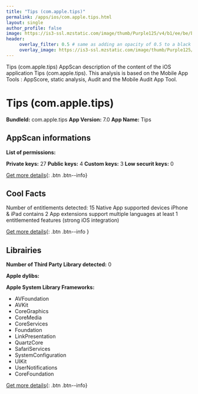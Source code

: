 ```yaml
---
title: "Tips (com.apple.tips)"
permalink: /apps/ios/com.apple.tips.html
layout: single
author_profile: false
image: https://is3-ssl.mzstatic.com/image/thumb/Purple125/v4/b1/ee/be/b1eebe77-e704-2d75-9ec3-6b8d5aa2bb26/AppIcon-0-0-1x_U007emarketing-0-0-0-10-0-0-sRGB-0-0-0-GLES2_U002c0-512MB-85-220-0-0.png/512x512bb.jpg
header: 
     overlay_filter: 0.5 # same as adding an opacity of 0.5 to a black background
     overlay_image: https://is3-ssl.mzstatic.com/image/thumb/Purple125/v4/b1/ee/be/b1eebe77-e704-2d75-9ec3-6b8d5aa2bb26/AppIcon-0-0-1x_U007emarketing-0-0-0-10-0-0-sRGB-0-0-0-GLES2_U002c0-512MB-85-220-0-0.png/512x512bb.jpg
---
```

Tips (com.apple.tips) AppScan description of the content of the iOS application Tips (com.apple.tips). This analysis is based on the Mobile App Tools : AppScore, static analysis, Audit and the Mobile Audit App Tool.

# Tips (com.apple.tips)

**BundleId:** com.apple.tips
**App Version:** 7.0
**App Name:** Tips


## AppScan informations 

**List of permissions:** 
  
  
**Private keys:** 27
**Public keys:** 4
**Custom keys:** 3
**Low securit keys:** 0
  
[Get more details](/pricing.html){: .btn .btn--info}

## Cool Facts

Number of entitlements detected: 15
Native App
supported devices iPhone & iPad
contains 2 App extensions
support multiple languages
at least 1 entitlemented features (strong iOS integration)
  
[Get more details](/pricing.html){: .btn .btn--info }

## Librairies 
**Number of Third Party Library detected:** 0


**Apple dylibs:**


**Apple System Library Frameworks:**
- AVFoundation
- AVKit
- CoreGraphics
- CoreMedia
- CoreServices
- Foundation
- LinkPresentation
- QuartzCore
- SafariServices
- SystemConfiguration
- UIKit
- UserNotifications
- CoreFoundation


  
[Get more details](/pricing.html){: .btn .btn--info}

